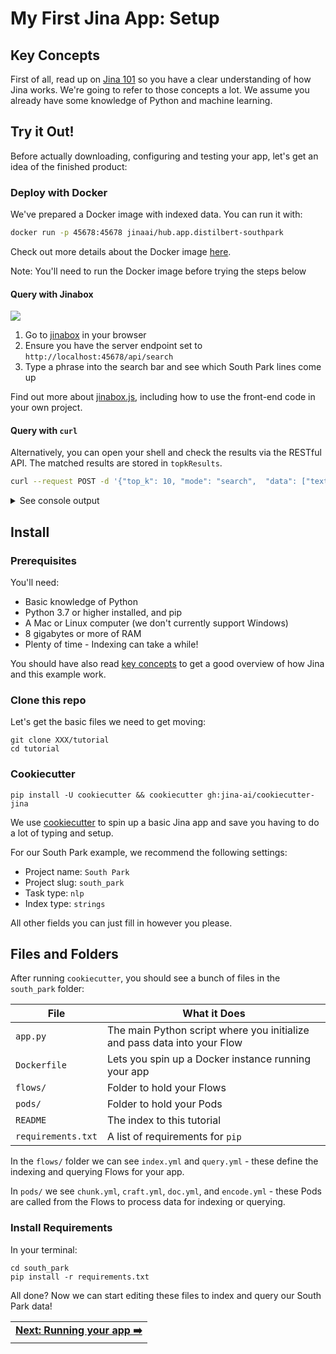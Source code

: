 # My First Jina App: Setup

## Key Concepts

First of all, read up on [Jina 101](https://github.com/jina-ai/jina/tree/master/docs/chapters/101) so you have a clear understanding of how Jina works. We're going to refer to those concepts a lot. We assume you already have some knowledge of Python and machine learning.

## Try it Out!

Before actually downloading, configuring and testing your app, let's get an idea of the finished product:

### Deploy with Docker

We've prepared a Docker image with indexed data. You can run it with:

```bash
docker run -p 45678:45678 jinaai/hub.app.distilbert-southpark
```

Check out more details about the Docker image [here](rest-api/README.md).

Note: You'll need to run the Docker image before trying the steps below

#### Query with Jinabox

![](https://raw.githubusercontent.com/jina-ai/jinabox.js/master/.github/jinabox.gif)

1. Go to [jinabox](https://jina.ai/jinabox.js) in your browser
2. Ensure you have the server endpoint set to `http://localhost:45678/api/search`
3. Type a phrase into the search bar and see which South Park lines come up

Find out more about [jinabox.js](https://github.com/jina-ai/jinabox.js/), including how to use the front-end code in your own project.

#### Query with `curl`

Alternatively, you can open your shell and check the results via the RESTful API. The matched results are stored in `topkResults`.

```bash
curl --request POST -d '{"top_k": 10, "mode": "search",  "data": ["text:hey, dude"]}' -H 'Content-Type: application/json' 'http://0.0.0.0:45678/api/search'
```

<details>
  <summary>See console output</summary>

```json  
{
  "search": {
    "docs": [
      {
        "chunks": [
          {
            "chunkId": 225641550,
            "embedding": {},
            "weight": 1.0,
            "length": 1,
            "topkResults": [
              {
                "matchChunk": {
                  "docId": 7,
                  "chunkId": 401451721,
                  "offset": 1,
                  "weight": 1.0,
                  "length": 2,
                  "mimeType": "text/plain",
                  "location": [
                    6,
                    17
                  ]
                },
                "score": {
                  "value": 3.5258932,
                  "opName": "NumpyIndexer"
                }
              }
            ],
            "mimeType": "text/plain",
            "location": [
              0,
              10
            ]
          }
        ],
        "weight": 1.0,
        "length": 1,
        "topkResults": [
          {
            "matchDoc": {
              "docId": 7,
              "weight": 1.0,
              "mimeType": "text/plain",
              "text": "Satan! Good-bye.\n"
            },
            "score": {
              "value": 0.7486778,
              "opName": "BiMatchRanker"
            }
          }
        ],
        "mimeType": "text/plain",
        "text": "text:Hello"
      }
    ],
    "topK": 1
  },
  "status": {}
}
```

</details>

## Install

### Prerequisites

You'll need:

* Basic knowledge of Python
* Python 3.7 or higher installed, and pip
* A Mac or Linux computer (we don't currently support Windows)
* 8 gigabytes or more of RAM
* Plenty of time - Indexing can take a while!

You should have also read [key concepts](01_concepts.md) to get a good overview of how Jina and this example work.

### Clone this repo

Let's get the basic files we need to get moving:

```
git clone XXX/tutorial
cd tutorial
```

### Cookiecutter

```
pip install -U cookiecutter && cookiecutter gh:jina-ai/cookiecutter-jina
```

We use [cookiecutter](https://github.com/cookiecutter/cookiecutter) to spin up a basic Jina app and save you having to do a lot of typing and setup. 

For our South Park example, we recommend the following settings:

* Project name: `South Park`
* Project slug: `south_park`
* Task type: `nlp`
* Index type: `strings`

All other fields you can just fill in however you please.

## Files and Folders

After running `cookiecutter`, you should see a bunch of files in the `south_park` folder:

| File               | What it Does                                                             |
| ---                | ---                                                                      |
| `app.py`           | The main Python script where you initialize and pass data into your Flow |
| `Dockerfile`       | Lets you spin up a Docker instance running your app                      |
| `flows/`           | Folder to hold your Flows                                                |
| `pods/`            | Folder to hold your Pods                                                 |
| `README`           | The index to this tutorial                                               |
| `requirements.txt` | A list of requirements for `pip`                                         |

In the `flows/` folder we can see `index.yml` and `query.yml` - these define the indexing and querying Flows for your app.

In `pods/` we see `chunk.yml`, `craft.yml`, `doc.yml`, and `encode.yml` - these Pods are called from the Flows to process data for indexing or querying.

### Install Requirements

In your terminal:

```
cd south_park
pip install -r requirements.txt
```

All done? Now we can start editing these files to index and query our South Park data!

<table width="100%">
  <tr>
    <td align="right" style="text-align:right">
      <strong><a href="./02_run.md">Next: Running your app ➡️</a></strong>
    </td>
  </tr>
</table>
